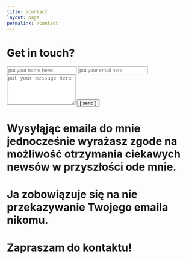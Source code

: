 ```yaml
---
title: /contact
layout: page
permalink: /contact
---
```


# Get in touch?
<form name="input" method="POST" action="https://formspree.io/keca13@wp.pl">
  <input type="text" id="name" name="name" placeholder="put your name here:" autocomplete="off">
  <input type="text" id="email" name="email" placeholder="put your email here" autocomplete="off">
  <textarea rows="5" id="message" name="message" placeholder="put your message here" autocomplete="off"></textarea>
  <input type="submit" value="[ send ]">
</form>

# Wysyłąjąc emaila do mnie jednocześnie wyrażasz zgode na możliwość otrzymania ciekawych newsów w przyszłości ode mnie.
# Ja zobowiązuje się na nie przekazywanie Twojego emaila nikomu.
# Zapraszam do kontaktu!

